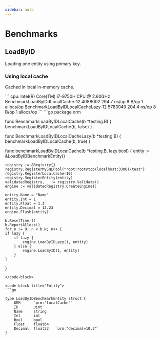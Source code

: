 ```yaml
---
sidebar: auto
---
```


# Benchmarks

## LoadByID

Loading one entity using primary key.

### Using local cache

Cached in local in-memory cache.

<code-group>
<code-block title="Results">
```
cpu: Intel(R) Core(TM) i7-9750H CPU @ 2.60GHz
BenchmarkLoadByIDdLocalCache-12     4088002	       294.7 ns/op	       8 B/op	       1 allocs/op
BenchmarkLoadByIDLocalCacheLazy-12  5783040	       204.4 ns/op	       8 B/op	       1 allocs/op
```
</code-block>

<code-block title="Code">
```go
package orm

func BenchmarkLoadByIDLocalCache(b *testing.B) {
	benchmarkLoadByIDLocalCache(b, false)
}

func BenchmarkLoadByIDLocalCacheLazy(b *testing.B) {
	benchmarkLoadByIDLocalCache(b, true)
}

func benchmarkLoadByIDLocalCache(b *testing.B, lazy bool) {
	entity := &LoadByIDBenchmarkEntity{}

	registry := &Registry{}
	registry.RegisterMySQLPool("root:root@tcp(localhost:3306)/test")
	registry.RegisterLocalCache(10)
	registry.RegisterEntity(entity)
	validatedRegistry, _ := registry.Validate()
	engine := validatedRegistry.CreateEngine()
	
	entity.Name = "Name"
	entity.Int = 1
	entity.Float = 1.3
	entity.Decimal = 12.23
	engine.Flush(entity)

	b.ResetTimer()
	b.ReportAllocs()
	for n := 0; n < b.N; n++ {
	if lazy {
		if lazy {
			engine.LoadByIDLazy(1, entity)
		} else {
			engine.LoadByID(1, entity)
		}
	}
}

```
</code-block>

<code-block title="Entity">
```go

type LoadByIDBenchmarkEntity struct {
	ORM      `orm:"localCache"`
	ID       uint
	Name     string
	Int      int
	Bool     bool
	Float    float64
	Decimal  float32   `orm:"decimal=10,2"`
}
```
</code-block>
</code-group>

